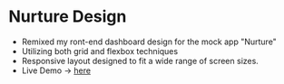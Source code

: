 # Nurture Design
- Remixed my ront-end dashboard design for the mock app "Nurture"
- Utilizing both grid and flexbox techniques
- Responsive layout designed to fit a wide range of screen sizes.
- Live Demo -> [here](https://roymero.github.io/nurture-variant/)
